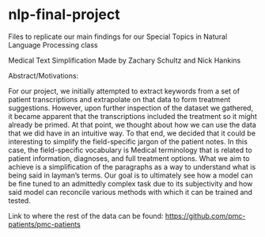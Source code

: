 # nlp-final-project
Files to replicate our main findings for our Special Topics in Natural Language Processing class

Medical Text Simplification
Made by Zachary Schultz and Nick Hankins

Abstract/Motivations:

For our project, we initially attempted to extract keywords from a set of patient transcriptions and extrapolate on that data to form treatment suggestions. However, upon further inspection of the dataset we gathered, it became apparent that the transcriptions included the treatment so it might already be primed. At that point, we thought about how we can use the data that we did have in an intuitive way. To that end, we decided that it could be interesting to simplify the field-specific jargon of the patient notes. In this case, the field-specific vocabulary is Medical terminology that is related to patient information, diagnoses, and full treatment options. What we aim to achieve is a simplification of the paragraphs as a way to understand what is being said in layman’s terms. Our goal is to ultimately see how a model can be fine tuned to an admittedly complex task due to its subjectivity and how said model can reconcile various methods with which it can be trained and tested.


Link to where the rest of the data can be found: https://github.com/pmc-patients/pmc-patients

